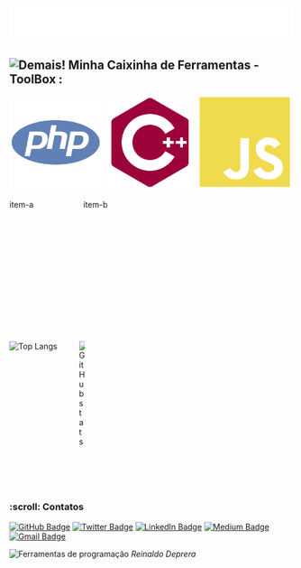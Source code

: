 # [<img src="reinaldo-deprera.svg" alt="Reinaldo Deprera" />](https://github.com/rdeprera/rdeprera#contatos)

## <img src="https://cdn.rawgit.com/sindresorhus/awesome/d7305f38d29fed78fa85652e3a63e154dd8e8829/media/badge.svg" alt="Demais!" style="text-align: left" /> Minha Caixinha de Ferramentas - ToolBox :
<div style="width:100%; margin:0 auto; text align: center;">
<img src="https://raw.githubusercontent.com/devicons/devicon/7a4ca8aa871d6dca81691e018d31eed89cb70a76/icons/php/php-plain.svg" width="32.48%" alt="PHP logo" />
<img src="https://raw.githubusercontent.com/devicons/devicon/7a4ca8aa871d6dca81691e018d31eed89cb70a76/icons/cplusplus/cplusplus-plain.svg" width="32.48%"  alt="C++ logo" />
<img src="https://raw.githubusercontent.com/devicons/devicon/7a4ca8aa871d6dca81691e018d31eed89cb70a76/icons/javascript/javascript-plain.svg" width="32.48%" alt="Javascript logo" />
</div>

<br clear="left" />

<div class="container" style="display: grid;
  grid-template-columns: 1fr 1fr 1fr 1fr;
  grid-template-rows: 100px 100px;
  grid-gap: 20px;">
  <div class="item-a">item-a</div>
  <div class="item-b">item-b</div>
</div>


<br clear="left" />

 <div style="display: grid;grid-template-columns: 0.25fr 10px 0.75fr;grid-template-rows: auto 20px auto 20px auto 20px auto;">
  <div style="float:left; display:inline" >

![Top Langs](https://github-readme-stats.vercel.app/api/top-langs/?username=rdeprera&theme=tokyonight)

  </div>
  <div  style="float:left; display:inline">
  
![GitHub stats](https://github-readme-stats.vercel.app/api?username=rdeprera&show_icons=true&theme=tokyonight)
    
  </div>
</div> 

<!--
Algumas estatísticas
https://github-readme-stats.vercel.app/api?username=CharalambosIoannou&show_icons=true&theme=tokyonight
-->

<h3 id="contatos"> :scroll: Contatos</h2>

[![GitHub Badge](https://img.shields.io/badge/GitHub-100000?style=for-the-badge&logo=github&logoColor=white)](https://github.com/rdeprera)
[![Twitter Badge](https://img.shields.io/badge/Twitter-1DA1F2?style=for-the-badge&logo=twitter&logoColor=white)](https://twitter.com/reinaldo.deprera)
[![LinkedIn Badge](https://img.shields.io/badge/LinkedIn-0077B5?style=for-the-badge&logo=linkedin&logoColor=white)](https://www.linkedin.com/in/reinaldo-deprera-9b947348/)
[![Medium Badge](https://img.shields.io/badge/-@rdeprera-Medium?style=for-the-badge&logo=Medium&link=https://medium.com/@rdeprera)](https://medium.com/@rdeprera)
[![Gmail Badge](https://img.shields.io/badge/GMail-c14438?style=for-the-badge&logo=Gmail&logoColor=white&link=mailto:rdeprera@gmail.com)](mailto:rdeprera@gmail.com)


<img src="https://raw.githubusercontent.com/andreasbm/readme/master/assets/lines/rainbow.png" alt="Ferramentas de programação" />
<em>Reinaldo Deprera</em>
